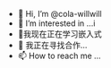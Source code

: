 - 👋 Hi, I’m @cola-willwill
- 👀 I’m interested in ...i
- 🌱我现在正在学习嵌入式
- 💞️ 我正在寻找合作...
- 📫 How to reach me ...

<!---
cola-willwill/cola-willwill is a ✨ special ✨ repository because its `README.md` (this file) appears on your GitHub profile.
You can click the Preview link to take a look at your changes.
--->
